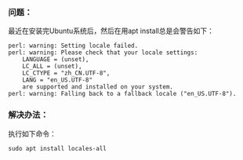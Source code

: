### 问题：

最近在安装完Ubuntu系统后，然后在用apt install总是会警告如下：
```
perl: warning: Setting locale failed.
perl: warning: Please check that your locale settings:
	LANGUAGE = (unset),
	LC_ALL = (unset),
	LC_CTYPE = "zh_CN.UTF-8",
	LANG = "en_US.UTF-8"
    are supported and installed on your system.
perl: warning: Falling back to a fallback locale ("en_US.UTF-8").
```

### 解决办法：

执行如下命令：
```
sudo apt install locales-all
```
